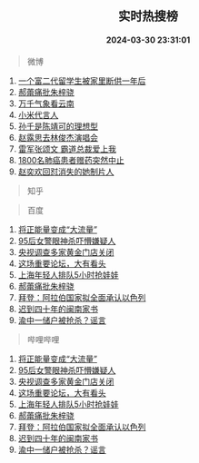 <div align="center"><h2>实时热搜榜</h2><h4>2024-03-30 23:31:01</h4></div>

> 微博  

1. [一个富二代留学生被家里断供一年后](https://s.weibo.com/weibo?q=%23%E4%B8%80%E4%B8%AA%E5%AF%8C%E4%BA%8C%E4%BB%A3%E7%95%99%E5%AD%A6%E7%94%9F%E8%A2%AB%E5%AE%B6%E9%87%8C%E6%96%AD%E4%BE%9B%E4%B8%80%E5%B9%B4%E5%90%8E%23&t=31&band_rank=1&Refer=top)<br />
2. [郝蕾痛批朱梓骁](https://s.weibo.com/weibo?q=%23%E9%83%9D%E8%95%BE%E7%97%9B%E6%89%B9%E6%9C%B1%E6%A2%93%E9%AA%81%23&t=31&band_rank=2&Refer=top)<br />
3. [万千气象看云南](https://s.weibo.com/weibo?q=%23%E4%B8%87%E5%8D%83%E6%B0%94%E8%B1%A1%E7%9C%8B%E4%BA%91%E5%8D%97%23&t=31&band_rank=3&Refer=top)<br />
4. [小米代言人](https://s.weibo.com/weibo?q=%E5%B0%8F%E7%B1%B3%E4%BB%A3%E8%A8%80%E4%BA%BA&t=31&band_rank=4&Refer=top)<br />
5. [孙千是陈靖可的理想型](https://s.weibo.com/weibo?q=%23%E5%AD%99%E5%8D%83%E6%98%AF%E9%99%88%E9%9D%96%E5%8F%AF%E7%9A%84%E7%90%86%E6%83%B3%E5%9E%8B%23&t=31&band_rank=5&Refer=top)<br />
6. [赵露思去林俊杰演唱会](https://s.weibo.com/weibo?q=%E8%B5%B5%E9%9C%B2%E6%80%9D%E5%8E%BB%E6%9E%97%E4%BF%8A%E6%9D%B0%E6%BC%94%E5%94%B1%E4%BC%9A&t=31&band_rank=6&Refer=top)<br />
7. [雷军张颂文 霸道总裁爱上我](https://s.weibo.com/weibo?q=%E9%9B%B7%E5%86%9B%E5%BC%A0%E9%A2%82%E6%96%87%20%E9%9C%B8%E9%81%93%E6%80%BB%E8%A3%81%E7%88%B1%E4%B8%8A%E6%88%91&t=31&band_rank=7&Refer=top)<br />
8. [1800名肺癌患者赠药突然中止](https://s.weibo.com/weibo?q=%231800%E5%90%8D%E8%82%BA%E7%99%8C%E6%82%A3%E8%80%85%E8%B5%A0%E8%8D%AF%E7%AA%81%E7%84%B6%E4%B8%AD%E6%AD%A2%23&t=31&band_rank=8&Refer=top)<br />
9. [赵奕欢回怼消失的她制片人](https://s.weibo.com/weibo?q=%23%E8%B5%B5%E5%A5%95%E6%AC%A2%E5%9B%9E%E6%80%BC%E6%B6%88%E5%A4%B1%E7%9A%84%E5%A5%B9%E5%88%B6%E7%89%87%E4%BA%BA%23&t=31&band_rank=9&Refer=top)<br />

> 知乎  


> 百度  

1. [将正能量变成“大流量”](https://www.baidu.com/s?wd=%E5%B0%86%E6%AD%A3%E8%83%BD%E9%87%8F%E5%8F%98%E6%88%90%E2%80%9C%E5%A4%A7%E6%B5%81%E9%87%8F%E2%80%9D&sa=fyb_news&rsv_dl=fyb_news)<br />
2. [95后女警眼神杀吓懵嫌疑人](https://www.baidu.com/s?wd=95%E5%90%8E%E5%A5%B3%E8%AD%A6%E7%9C%BC%E7%A5%9E%E6%9D%80%E5%90%93%E6%87%B5%E5%AB%8C%E7%96%91%E4%BA%BA&sa=fyb_news&rsv_dl=fyb_news)<br />
3. [央视调查多家黄金门店关闭](https://www.baidu.com/s?wd=%E5%A4%AE%E8%A7%86%E8%B0%83%E6%9F%A5%E5%A4%9A%E5%AE%B6%E9%BB%84%E9%87%91%E9%97%A8%E5%BA%97%E5%85%B3%E9%97%AD&sa=fyb_news&rsv_dl=fyb_news)<br />
4. [这场重要论坛，大有看头](https://www.baidu.com/s?wd=%E8%BF%99%E5%9C%BA%E9%87%8D%E8%A6%81%E8%AE%BA%E5%9D%9B%EF%BC%8C%E5%A4%A7%E6%9C%89%E7%9C%8B%E5%A4%B4&sa=fyb_news&rsv_dl=fyb_news)<br />
5. [上海年轻人排队5小时抢娃娃](https://www.baidu.com/s?wd=%E4%B8%8A%E6%B5%B7%E5%B9%B4%E8%BD%BB%E4%BA%BA%E6%8E%92%E9%98%9F5%E5%B0%8F%E6%97%B6%E6%8A%A2%E5%A8%83%E5%A8%83&sa=fyb_news&rsv_dl=fyb_news)<br />
6. [郝蕾痛批朱梓骁](https://www.baidu.com/s?wd=%E9%83%9D%E8%95%BE%E7%97%9B%E6%89%B9%E6%9C%B1%E6%A2%93%E9%AA%81&sa=fyb_news&rsv_dl=fyb_news)<br />
7. [拜登：阿拉伯国家拟全面承认以色列](https://www.baidu.com/s?wd=%E6%8B%9C%E7%99%BB%EF%BC%9A%E9%98%BF%E6%8B%89%E4%BC%AF%E5%9B%BD%E5%AE%B6%E6%8B%9F%E5%85%A8%E9%9D%A2%E6%89%BF%E8%AE%A4%E4%BB%A5%E8%89%B2%E5%88%97&sa=fyb_news&rsv_dl=fyb_news)<br />
8. [迟到四十年的闽南家书](https://www.baidu.com/s?wd=%E8%BF%9F%E5%88%B0%E5%9B%9B%E5%8D%81%E5%B9%B4%E7%9A%84%E9%97%BD%E5%8D%97%E5%AE%B6%E4%B9%A6&sa=fyb_news&rsv_dl=fyb_news)<br />
9. [渝中一储户被抢杀？谣言](https://www.baidu.com/s?wd=%E6%B8%9D%E4%B8%AD%E4%B8%80%E5%82%A8%E6%88%B7%E8%A2%AB%E6%8A%A2%E6%9D%80%EF%BC%9F%E8%B0%A3%E8%A8%80&sa=fyb_news&rsv_dl=fyb_news)<br />

> 哔哩哔哩  

1. [将正能量变成“大流量”](https://www.baidu.com/s?wd=%E5%B0%86%E6%AD%A3%E8%83%BD%E9%87%8F%E5%8F%98%E6%88%90%E2%80%9C%E5%A4%A7%E6%B5%81%E9%87%8F%E2%80%9D&sa=fyb_news&rsv_dl=fyb_news)<br />
2. [95后女警眼神杀吓懵嫌疑人](https://www.baidu.com/s?wd=95%E5%90%8E%E5%A5%B3%E8%AD%A6%E7%9C%BC%E7%A5%9E%E6%9D%80%E5%90%93%E6%87%B5%E5%AB%8C%E7%96%91%E4%BA%BA&sa=fyb_news&rsv_dl=fyb_news)<br />
3. [央视调查多家黄金门店关闭](https://www.baidu.com/s?wd=%E5%A4%AE%E8%A7%86%E8%B0%83%E6%9F%A5%E5%A4%9A%E5%AE%B6%E9%BB%84%E9%87%91%E9%97%A8%E5%BA%97%E5%85%B3%E9%97%AD&sa=fyb_news&rsv_dl=fyb_news)<br />
4. [这场重要论坛，大有看头](https://www.baidu.com/s?wd=%E8%BF%99%E5%9C%BA%E9%87%8D%E8%A6%81%E8%AE%BA%E5%9D%9B%EF%BC%8C%E5%A4%A7%E6%9C%89%E7%9C%8B%E5%A4%B4&sa=fyb_news&rsv_dl=fyb_news)<br />
5. [上海年轻人排队5小时抢娃娃](https://www.baidu.com/s?wd=%E4%B8%8A%E6%B5%B7%E5%B9%B4%E8%BD%BB%E4%BA%BA%E6%8E%92%E9%98%9F5%E5%B0%8F%E6%97%B6%E6%8A%A2%E5%A8%83%E5%A8%83&sa=fyb_news&rsv_dl=fyb_news)<br />
6. [郝蕾痛批朱梓骁](https://www.baidu.com/s?wd=%E9%83%9D%E8%95%BE%E7%97%9B%E6%89%B9%E6%9C%B1%E6%A2%93%E9%AA%81&sa=fyb_news&rsv_dl=fyb_news)<br />
7. [拜登：阿拉伯国家拟全面承认以色列](https://www.baidu.com/s?wd=%E6%8B%9C%E7%99%BB%EF%BC%9A%E9%98%BF%E6%8B%89%E4%BC%AF%E5%9B%BD%E5%AE%B6%E6%8B%9F%E5%85%A8%E9%9D%A2%E6%89%BF%E8%AE%A4%E4%BB%A5%E8%89%B2%E5%88%97&sa=fyb_news&rsv_dl=fyb_news)<br />
8. [迟到四十年的闽南家书](https://www.baidu.com/s?wd=%E8%BF%9F%E5%88%B0%E5%9B%9B%E5%8D%81%E5%B9%B4%E7%9A%84%E9%97%BD%E5%8D%97%E5%AE%B6%E4%B9%A6&sa=fyb_news&rsv_dl=fyb_news)<br />
9. [渝中一储户被抢杀？谣言](https://www.baidu.com/s?wd=%E6%B8%9D%E4%B8%AD%E4%B8%80%E5%82%A8%E6%88%B7%E8%A2%AB%E6%8A%A2%E6%9D%80%EF%BC%9F%E8%B0%A3%E8%A8%80&sa=fyb_news&rsv_dl=fyb_news)<br />
